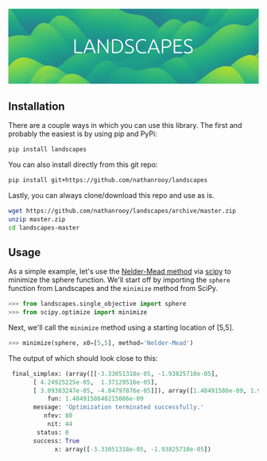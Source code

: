 <p  align="center"><img src="logo.png"></p>

## Installation
There are a couple ways in which you can use this library. The first and probably the easiest is by using pip and PyPi:
```sh
pip install landscapes
```
You can also install directly from this git repo:
```sh
pip install git+https://github.com/nathanrooy/landscapes
```
Lastly, you can always clone/download this repo and use as is.
```sh
wget https://github.com/nathanrooy/landscapes/archive/master.zip
unzip master.zip
cd landscapes-master
```

## Usage

As a simple example, let's use the <a target="_blank" href="https://en.wikipedia.org/wiki/Nelder%E2%80%93Mead_method">Nelder-Mead method</a> via <a target="_blank" href="https://www.scipy.org/">scipy</a> to minimize the sphere function. We'll start off by importing the `sphere` function from Landscapes and the `minimize` method from SciPy.
```py
>>> from landscapes.single_objective import sphere
>>> from scipy.optimize import minimize
```
Next, we'll call the `minimize` method using a starting location of [5,5].
```py
>>> minimize(sphere, x0=[5,5], method='Nelder-Mead')
```
The output of which should look close to this:
```py
 final_simplex: (array([[-3.33051318e-05, -1.93825710e-05],
       [ 4.24925225e-05,  1.37129516e-05],
       [ 3.09383247e-05, -4.04797876e-05]]), array([1.48491586e-09, 1.99365951e-09, 2.59579314e-09]))
           fun: 1.4849158640215086e-09
       message: 'Optimization terminated successfully.'
          nfev: 80
           nit: 44
        status: 0
       success: True
             x: array([-3.33051318e-05, -1.93825710e-05])

```
